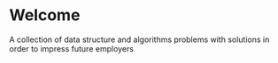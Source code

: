 # Welcome
A collection of data structure and algorithms problems with solutions in order to impress future employers 
